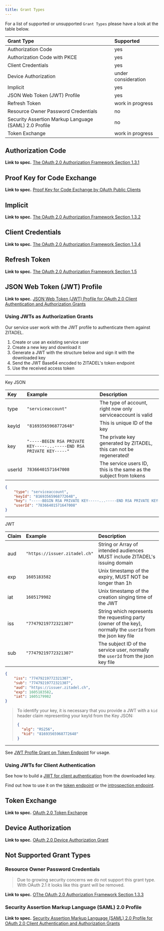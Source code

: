 ```yaml
---
title: Grant Types
---
```


For a list of supported or unsupported `Grant Types` please have a look at the table below.

| Grant Type                                            | Supported           |
|:------------------------------------------------------|:--------------------|
| Authorization Code                                    | yes                 |
| Authorization Code with PKCE                          | yes                 |
| Client Credentials                                    | yes                 |
| Device Authorization                                  | under consideration |
| Implicit                                              | yes                 |
| JSON Web Token (JWT) Profile                          | yes                 |
| Refresh Token                                         | work in progress    |
| Resource Owner Password Credentials                   | no                  |
| Security Assertion Markup Language (SAML) 2.0 Profile | no                  |
| Token Exchange                                        | work in progress    |

## Authorization Code

**Link to spec.** [The OAuth 2.0 Authorization Framework Section 1.3.1](https://tools.ietf.org/html/rfc6749#section-1.3.1)

## Proof Key for Code Exchange

**Link to spec.** [Proof Key for Code Exchange by OAuth Public Clients](https://tools.ietf.org/html/rfc7636)

## Implicit

**Link to spec.** [The OAuth 2.0 Authorization Framework Section 1.3.2](https://tools.ietf.org/html/rfc6749#section-1.3.2)

## Client Credentials

**Link to spec.** [The OAuth 2.0 Authorization Framework Section 1.3.4](https://tools.ietf.org/html/rfc6749#section-1.3.4)

## Refresh Token

**Link to spec.** [The OAuth 2.0 Authorization Framework Section 1.5](https://tools.ietf.org/html/rfc6749#section-1.5)

## JSON Web Token (JWT) Profile

**Link to spec.** [JSON Web Token (JWT) Profile for OAuth 2.0 Client Authentication and Authorization Grants](https://tools.ietf.org/html/rfc7523)

### Using JWTs as Authorization Grants

Our service user work with the JWT profile to authenticate them against ZITADEL.

1. Create or use an existing service user
2. Create a new key and download it
3. Generate a JWT with the structure below and sign it with the downloaded key
4. Send the JWT Base64 encoded to ZITADEL's token endpoint
5. Use the received access token

---

Key JSON

| Key    | Example                                                             | Description                                                        |
|:-------|:--------------------------------------------------------------------|:-------------------------------------------------------------------|
| type   | `"serviceaccount"`                                                  | The type of account, right now only serviceaccount is valid        |
| keyId  | `"81693565968772648"`                                               | This is unique ID of the key                                       |
| key    | `"-----BEGIN RSA PRIVATE KEY-----...-----END RSA PRIVATE KEY-----"` | The private key generated by ZITADEL, this can not be regenerated! |
| userId | `78366401571647008`                                                 | The service users ID, this is the same as the subject from tokens  |

```JSON
{
	"type": "serviceaccount",
	"keyId": "81693565968772648",
	"key": "-----BEGIN RSA PRIVATE KEY-----...-----END RSA PRIVATE KEY-----",
	"userId": "78366401571647008"
}
```

---

JWT

| Claim | Example                       | Description                                                                                                   |
|:------|:------------------------------|:--------------------------------------------------------------------------------------------------------------|
| aud   | `"https://issuer.zitadel.ch"` | String or Array of intended audiences MUST include ZITADEL's issuing domain                                   |
| exp   | `1605183582`                  | Unix timestamp of the expiry, MUST NOT be longer than 1h                                                      |
| iat   | `1605179982`                  | Unix timestamp of the creation singing time of the JWT                                                        |
| iss   | `"77479219772321307"`         | String which represents the requesting party (owner of the key), normally the `userId` from the json key file |
| sub   | `"77479219772321307"`         | The subject ID of the service user, normally the `userId` from the json key file                              |

```JSON
{
	"iss": "77479219772321307",
	"sub": "77479219772321307",
	"aud": "https://issuer.zitadel.ch",
	"exp": 1605183582,
	"iat": 1605179982
}
```

> To identify your key, it is necessary that you provide a JWT with a `kid` header claim representing your keyId from the Key JSON:
>
> ```json
> {
> 	"alg": "RS256",
> 	"kid": "81693565968772648"
> }
> ```

---

See [JWT Profile Grant on Token Endpoint](endpoints#token_endpoint) for usage.

### Using JWTs for Client Authentication

See how to build a [JWT for client authentication](authn-methods#jwt-with-private-key) from the downloaded key.

Find out how to use it on the [token endpoint](endpoints#token_endpoint) or the [introspection endpoint](endpoints#introspection_endpoint).

## Token Exchange

**Link to spec.** [OAuth 2.0 Token Exchange](https://tools.ietf.org/html/rfc8693)

## Device Authorization

**Link to spec.** [OAuth 2.0 Device Authorization Grant](https://tools.ietf.org/html/rfc8628)

## Not Supported Grant Types

### Resource Owner Password Credentials

> Due to growing security concerns we do not support this grant type. With OAuth 2.1 it looks like this grant will be removed.

**Link to spec.** [OThe OAuth 2.0 Authorization Framework Section 1.3.3](https://tools.ietf.org/html/rfc6749#section-1.3.3)

### Security Assertion Markup Language (SAML) 2.0 Profile

**Link to spec.** [Security Assertion Markup Language (SAML) 2.0 Profile for OAuth 2.0 Client Authentication and Authorization Grants](https://tools.ietf.org/html/rfc7522)
